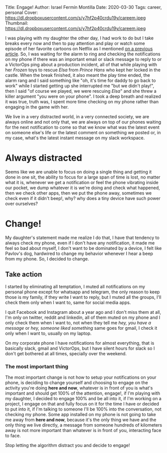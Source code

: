 Title: Engage!
Author: Israel Fermín Montilla
Date: 2020-03-30
Tags: career, personal
Cover: https://dl.dropboxusercontent.com/s/y7hf2p40crdu19y/careem.jpeg
Thumbnail: https://dl.dropboxusercontent.com/s/y7hf2p40crdu19y/careem.jpeg


I was playing with my daughter the other day, I had work to do but I take breaks
every now and then to pay attention and play or watch some episode of her favorite
cartoons on Netflix as I mentioned [on a previous article](http://iffm.me/working-from-home-with-kids.html). 
So, I was waiting for the alarm to ring and checking the notifications on my phone
if there was an important email or slack message to reply to or a VictorOps ping
about a production incident, all of that while playing with her *Frozen* toys to
rescue *Elsa* from *Prince Hans* who kept her locked in the castle. When the
break finished, it also meant the play time ended, the alarm rang and I said
something like "oh, it's time for daddy to go back to work" while I started 
getting up she interrupted me "but we didn't play!", then I said "of course we
played, we were rescuing *Elsa*" and she threw a killer argument "you were on your
phone". I took a deep breath and realized it was true, truth was, I spent more time
checking on my phone rather than engaging in the game with her.

We live in a very distracted world, in a very connected society, we are always
online and not only that, we are always on top of our phones waiting for the
next notification to come so that we know what was the latest event on someone
else's life or the latest comment on something we posted or, in my case, 
what's the latest instant message on my slack workspace. 

# Always distracted
Seems like we are unable to focus on doing a single thing and getting it done
in one sit, the ability to focus for a large span of time is lost, no matter
what it is, whenever we get a notification or feel the phone vibrating inside 
our pocket, we dump whatever it is we're doing and check what happened, then
we check other apps, then we put the phone away, sometimes we check even if 
it didn't beep!, why? why does a tiny device have such power over ourselves?

# Change!
My daughter's statement made me realize I do that, I have that tendency to always
check my phone, even if I don't have any notification, it made me feel so bad about
myself, I don't want to be dominated by a device, I felt like Pavlov's dog, hardwired
to change my behavior whenever I hear a beep from my phone. So, I decided to change.

## Take action
I started by eliminating all temptation, I muted all notifications on my personal phone
except for whatsapp and telegram, the only reason to keep those is my family, if they
write I want to reply, but I muted all the groups, I'll check them only when I want to,
same for social media apps.

I quit Facebook and Instagram about a year ago and I don't miss them at all, I'm only
on twitter, reddit and linkedin, all of them muted on my phone and I only check them when
I want to, not when they tell me *hey, you have a message* or *hey, someone liked something*
same goes for gmail, I check it only when I want to, usually on my laptop.

On my corporate phone I have notifications for almost everything, that is basically slack, gmail
and VictorOps, but I have silent hours for slack so I don't get bothered at all times, specially
over the weekend.

### The most important thing
The most important change is not how to setup your notifications on your phone, is deciding
to change yourself and choosing to engage on the activity you're doing **here and now**, whatever
is in front of you is what's important and should get 100% of the attention, engage!, if I'm playing
with my daughter, I decided to engage 100% and be all into it, if I'm working on a project, I engage
on that and fully focus on it for the time I have or decided to put into it, if I'm talking to someone
I'll be 100% into the conversation, not checking my phone. Some app installed on my
phone is not going to take me away from **here and now**, because it's the only thing we have and the
only thing we live directly, a message from someone hundreds of kilometers away is not more important
than whatever is in front of you, interacting face to face. 

Stop letting the algorithm distract you and decide to engage!
